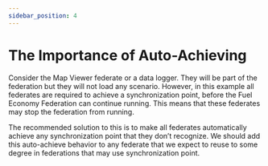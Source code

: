 ```yaml
---
sidebar_position: 4
---
```


# The Importance of Auto-Achieving

Consider the Map Viewer federate or a data logger. They will be part of the federation but they will not load any scenario. However, in this example all federates are required to achieve a synchronization point, before the Fuel Economy Federation can continue running. This means that these federates may stop the federation from running.

The recommended solution to this is to make all federates automatically achieve any synchronization point that they don’t recognize. We should add this auto-achieve behavior to any federate that we expect to reuse to some degree in federations that may use synchronization point.

